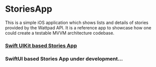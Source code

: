 # StoriesApp
This is a simple iOS application which shows lists and details of stories provided by the Wattpad API. It is a reference app to showcase how one could create a testable MVVM architecture codebase.

### [Swift UIKit based Stories App](Stories)

### SwiftUI based Stories App under development...
